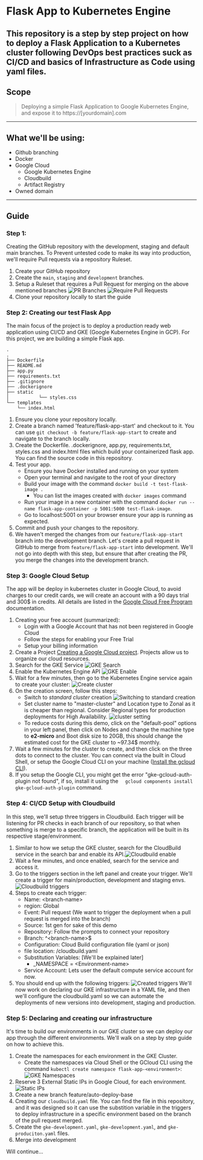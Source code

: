 # Flask App to Kubernetes Engine
This repository is a step by step project on how to deploy a Flask Application to a Kubernetes cluster following DevOps 
best practices suck as CI/CD and basics of Infrastructure as Code using yaml files. 
---
## Scope
> Deploying a simple Flask Application to Google Kubernetes Engine, and expose it to https://[yourdomain].com
---
## What we'll be using:
* Github branching
* Docker
* Google Cloud
  * Google Kubernetes Engine
  * Cloudbuild
  * Artifact Registry
* Owned domain
---
## Guide

### Step 1:
Creating the GitHub repository with the development, staging and default main branches. To Prevent untested code to make its way into production, we'll require Pull requests via a repository Ruleset.

1. Create your GitHub repository
2. Create the `main`, `staging` and `development` branches.
3. Setup a Ruleset that requires a Pull Request for merging on the above mentioned branches ![PR Branches](assets/images/pr_branches.png) ![Require Pull Requests](assets/images/pr_required.png)
4. Clone your repository locally to start the guide

### Step 2: Creating our test Flask App
The main focus of the project is to deploy a production ready web application using CI/CD and GKE (Google Kubernetes Engine in GCP). For this project, we are building a simple Flask app.
```
.
.
├── Dockerfile
├── README.md
├── app.py
├── requirements.txt
├── .gitignore
├── .dockerignore
├── static
│           └── styles.css
└── templates
    └── index.html
```

1. Ensure you clone your repository locally.
2. Create a branch named 'feature/flask-app-start' and checkout to it. You can use `git checkout -b feature/flask-app-start` to create and navigate to the branch locally.
2. Create the Dockerfile. .dockerignore, app.py, requirements.txt, styles.css and index.html files which build your containerized flask app. You can find the source code in this repository.
3. Test your app.
   - Ensure you have Docker installed and running on your system
   - Open your terminal and navigate to the root of your directory
   - Build your image with the command `docker build -t test-flask-image .`
     - You can list the images created with `docker images` command
   - Run your image in a new container with the command `docker run --name flask-app-container -p 5001:5000 test-flask-image`.
   - Go to localhost:5001 on your browser ensure your app is running as expected.
10. Commit and push your changes to the repository.
11. We haven't merged the changes from our `feature/flask-app-start` branch into the development branch. Let's create a pull request 
in GitHub to merge from `feature/flask-app-start` into development. We'll not go into depth with this step, but ensure
that after creating the PR, you merge the changes into the development branch.

### Step 3: Google Cloud Setup
The app will be deploy in kubernetes cluster in Google Cloud, to avoid charges to our credit cards, we will create an account with a 90 days trial and 300$ in credits.
All details are listed in the [Google Cloud Free Program](https://cloud.google.com/free/docs/free-cloud-features) documentation.
1. Creating your free account (summarized):
   - Login with a Google Account that has not been registered in Google Cloud
   - Follow the steps for enabling your Free Trial
   - Setup your billing information
5. Create a Project [Creating a Google Cloud project](https://developers.google.com/workspace/guides/create-project). Projects allow us to organize our cloud resources.
6. Search for the GKE Service ![GKE Search](assets/images/gke_search.png)
7. Enable the Kubernetes Engine API ![GKE Enable](assets/images/gke_enable.png)
8. Wait for a few minutes, then go to the Kubernetes Engine service again to create your cluster: ![Create cluster](assets/images/cluster_create.png)
9. On the creation screen, follow this steps:
   - Switch to *standard cluster* creation ![Switching to standard creation](assets/images/cluster-standard.png)
   - Set cluster name to "master-cluster" and Location type to Zonal as it is cheaper than regional. Consider Regional types for production deployments for High Availability. ![cluster setting](assets/images/cluster-settings.png)
   - To reduce costs during this demo, click on the "default-pool" options in your left panel, then click on Nodes and change the machine type to **e2-micro** and Boot disk size to 20GB, this should change the estimated cost for the GKE cluster to ~97.34$ monthly.
10. Wait a few minutes for the cluster to create, and then click on the three dots to connect to the cluster. You can connect via the built in Cloud Shell, or setup the Google Cloud CLI on your machine ([Install the gcloud CLI](https://cloud.google.com/sdk/docs/install)).
11. If you setup the Google CLI, you might get the error "gke-gcloud-auth-plugin not found", if so, install it using the `  gcloud components install gke-gcloud-auth-plugin` command.

### Step 4: CI/CD Setup with Cloudbuild
In this step, we'll setup three triggers in Cloudbuild. Each trigger will be listening for PR checks in each branch of our repository, so that when something is merge
to a specific branch, the application will be built in its respective stage/environment.
1. Similar to how we setup the GKE cluster, search for the CloudBuild service in the search bar and enable its API.![Cloudbuild enable](assets/images/cloudbuild_enable.png)
2. Wait a few minutes, and once enabled, search for the service and access it.
3. Go to the triggers section in the left panel and create your trigger. We'll create a trigger for main/production, development and staging envs. ![Cloudbuild triggers](assets/images/cloudbuild_triggers.png)
4. Steps to create each trigger:
   - Name: \<branch-name\>
   - region: Global
   - Event: Pull request (We want to trigger the deployment when a pull request is merged into the branch)
   - Source: 1st gen for sake of this demo
   - Repository: Follow the prompts to connect your repository
   - Branch: ^\<branch-name\>$
   - Configuration: Cloud Build configuration file (yaml or json)
   - file location: /cloudbuild.yaml
   - Substitution Variables: [We'll be explained later]
     - _NAMESPACE = \<Environment-name\>
   - Service Account: Lets user the default compute service account for now.
5. You should end up with the following triggers: ![Created triggers](assets/images/cloudbuild-created-triggeres.png)
We'll now work on declaring our GKE infrastructure in a YAML file, and then we'll configure the cloudbuild.yaml so we can 
automate the deployments of new versions into development, staging and production.

### Step 5: Declaring and creating our infrastructure
It's time to build our environments in our GKE cluster so we can deploy our app through the different environments. We'll walk on a step by step guide on how to achieve this.
1. Create the namespaces for each environment in the GKE Cluster.
    - Create the namespaces via Cloud Shell or the GCloud CLI using the command `kubectl create namespace flask-app-<environment>`: ![GKE Namespaces](assets/images/gke-namespaces.jpeg)
2. Reserve 3 External Static IPs in Google Cloud, for each environment. ![Static IPs](assets/images/static-ips.png)
3. Create a new branch feature/auto-deploy-base
4. Creating our `cloudbuild.yaml` file. You can find the file in this repository, and it was designed so it can use the substition variable
in the triggers to deploy infrastructure in a specific environment based on the branch of the pull request merged.
4. Create the `gke-development.yaml`, `gke-development.yaml`, and `gke-produciton.yaml` files.
5. Merge into development

Will continue...